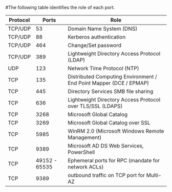 #The following table identifies the role of each port.

| Protocol |  Ports | Role |
| -------- | -------| ----- |
| TCP/UDP | 53 | Domain Name System (DNS) |
| TCP/UDP | 88 | Kerberos authentication |
| TCP/UDP | 464 | Change/Set password |
| TCP/UDP | 389 | Lightweight Directory Access Protocol (LDAP) |
| UDP	| 123	| Network Time Protocol (NTP) |
| TCP	| 135	| Distributed Computing Environment / End Point Mapper (DCE / EPMAP) |
| TCP | 445 | Directory Services SMB file sharing |
| TCP | 636 | Lightweight Directory Access Protocol over TLS/SSL (LDAPS) |
| TCP | 3268 | Microsoft Global Catalog |
| TCP | 3269 | Microsoft Global Catalog over SSL |
| TCP | 5985 | WinRM 2.0 (Microsoft Windows Remote Management) |
| TCP | 9389 | Microsoft AD DS Web Services, PowerShell |
| TCP | 49152 - 65535 | Ephemeral ports for RPC (mandate for network ACLs) |
| TCP | 9389 | outbound traffic on TCP port for Multi-AZ |

